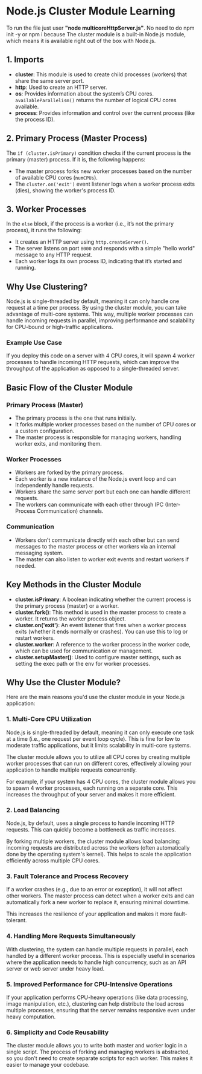 # Node.js Cluster Module Learning

To run the file just user **"node multicoreHttpServer.js"**.
No need to do npm init -y or npm i 
because The cluster module is a built-in Node.js module, which means it is available right out of the box with Node.js.


## 1. Imports

- **cluster**: This module is used to create child processes (workers) that share the same server port.
- **http**: Used to create an HTTP server.
- **os**: Provides information about the system’s CPU cores. `availableParallelism()` returns the number of logical CPU cores available.
- **process**: Provides information and control over the current process (like the process ID).

## 2. Primary Process (Master Process)

The `if (cluster.isPrimary)` condition checks if the current process is the primary (master) process. If it is, the following happens:

- The master process forks new worker processes based on the number of available CPU cores (`numCPUs`).
- The `cluster.on('exit')` event listener logs when a worker process exits (dies), showing the worker's process ID.

## 3. Worker Processes

In the `else` block, if the process is a worker (i.e., it’s not the primary process), it runs the following:

- It creates an HTTP server using `http.createServer()`.
- The server listens on port `8000` and responds with a simple "hello world" message to any HTTP request.
- Each worker logs its own process ID, indicating that it’s started and running.

## Why Use Clustering?

Node.js is single-threaded by default, meaning it can only handle one request at a time per process. By using the cluster module, you can take advantage of multi-core systems. This way, multiple worker processes can handle incoming requests in parallel, improving performance and scalability for CPU-bound or high-traffic applications.

### Example Use Case

If you deploy this code on a server with 4 CPU cores, it will spawn 4 worker processes to handle incoming HTTP requests, which can improve the throughput of the application as opposed to a single-threaded server.

## Basic Flow of the Cluster Module

### Primary Process (Master)

- The primary process is the one that runs initially.
- It forks multiple worker processes based on the number of CPU cores or a custom configuration.
- The master process is responsible for managing workers, handling worker exits, and monitoring them.

### Worker Processes

- Workers are forked by the primary process.
- Each worker is a new instance of the Node.js event loop and can independently handle requests.
- Workers share the same server port but each one can handle different requests.
- The workers can communicate with each other through IPC (Inter-Process Communication) channels.

### Communication

- Workers don’t communicate directly with each other but can send messages to the master process or other workers via an internal messaging system.
- The master can also listen to worker exit events and restart workers if needed.

## Key Methods in the Cluster Module

- **cluster.isPrimary**: A boolean indicating whether the current process is the primary process (master) or a worker.
- **cluster.fork()**: This method is used in the master process to create a worker. It returns the worker process object.
- **cluster.on('exit')**: An event listener that fires when a worker process exits (whether it ends normally or crashes). You can use this to log or restart workers.
- **cluster.worker**: A reference to the worker process in the worker code, which can be used for communication or management.
- **cluster.setupMaster()**: Used to configure master settings, such as setting the exec path or the env for worker processes.

## Why Use the Cluster Module?

Here are the main reasons you'd use the cluster module in your Node.js application:

### 1. Multi-Core CPU Utilization

Node.js is single-threaded by default, meaning it can only execute one task at a time (i.e., one request per event loop cycle). This is fine for low to moderate traffic applications, but it limits scalability in multi-core systems.

The cluster module allows you to utilize all CPU cores by creating multiple worker processes that can run on different cores, effectively allowing your application to handle multiple requests concurrently.

For example, if your system has 4 CPU cores, the cluster module allows you to spawn 4 worker processes, each running on a separate core. This increases the throughput of your server and makes it more efficient.

### 2. Load Balancing

Node.js, by default, uses a single process to handle incoming HTTP requests. This can quickly become a bottleneck as traffic increases.

By forking multiple workers, the cluster module allows load balancing: incoming requests are distributed across the workers (often automatically done by the operating system's kernel). This helps to scale the application efficiently across multiple CPU cores.

### 3. Fault Tolerance and Process Recovery

If a worker crashes (e.g., due to an error or exception), it will not affect other workers. The master process can detect when a worker exits and can automatically fork a new worker to replace it, ensuring minimal downtime.

This increases the resilience of your application and makes it more fault-tolerant.

### 4. Handling More Requests Simultaneously

With clustering, the system can handle multiple requests in parallel, each handled by a different worker process. This is especially useful in scenarios where the application needs to handle high concurrency, such as an API server or web server under heavy load.

### 5. Improved Performance for CPU-Intensive Operations

If your application performs CPU-heavy operations (like data processing, image manipulation, etc.), clustering can help distribute the load across multiple processes, ensuring that the server remains responsive even under heavy computation.

### 6. Simplicity and Code Reusability

The cluster module allows you to write both master and worker logic in a single script. The process of forking and managing workers is abstracted, so you don't need to create separate scripts for each worker. This makes it easier to manage your codebase.
